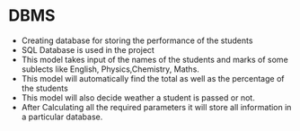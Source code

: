 # DBMS
- Creating database for storing the performance of the students
- SQL Database is used in the project
- This model takes input of the names of the students and marks of some sublects like English, Physics,Chemistry, Maths.
- This model will automatically find the total as well as the percentage of the students 
- This model will also decide weather a student is passed or not.
- After Calculating all the required parameters it will store all information in a particular database.
